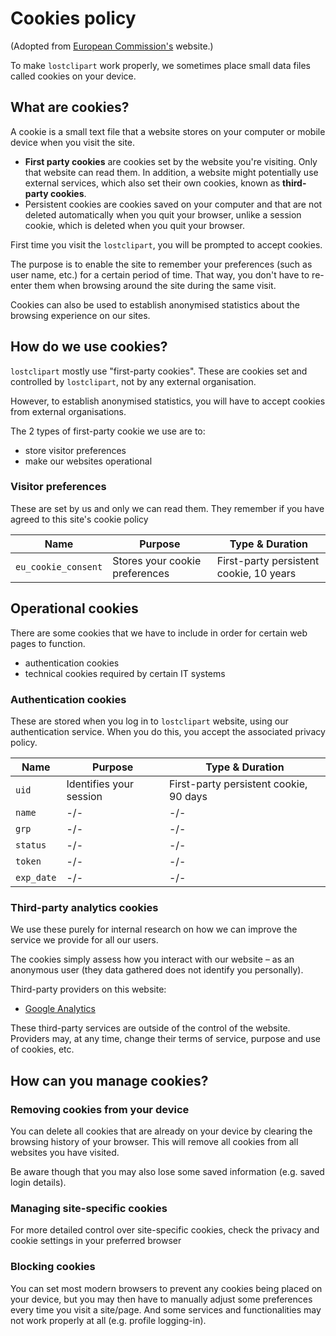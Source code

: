 # Cookies policy

(Adopted from [European
Commission's](https://ec.europa.eu/info/cookies_en) website.)

To make <code>lostclipart</code> work properly, we sometimes place
small data files called cookies on your device.

## What are cookies?

A cookie is a small text file that a website stores on your computer
or mobile device when you visit the site.

* **First party cookies** are cookies set by the website you're
  visiting. Only that website can read them. In addition, a website
  might potentially use external services, which also set their own
  cookies, known as **third-party cookies**.
* Persistent cookies are cookies saved on your computer and that are
  not deleted automatically when you quit your browser, unlike a
  session cookie, which is deleted when you quit your browser.

First time you visit the <code>lostclipart</code>, you will be
prompted to accept cookies.

The purpose is to enable the site to remember your preferences (such
as user name, etc.) for a certain period of time. That way, you don't
have to re-enter them when browsing around the site during the same
visit.

Cookies can also be used to establish anonymised statistics about the
browsing experience on our sites.

## How do we use cookies?

<code>lostclipart</code> mostly use "first-party cookies". These
are cookies set and controlled by <code>lostclipart</code>, not by
any external organisation.

However, to establish anonymised statistics, you will have to accept
cookies from external organisations.

The 2 types of first-party cookie we use are to:

* store visitor preferences
* make our websites operational

### Visitor preferences

These are set by us and only we can read them. They remember if you
have agreed to this site's cookie policy

| Name                | Purpose                        | Type & Duration  |
| ------------------- | ------------------------------ | ---------------- |
| `eu_cookie_consent` | Stores your cookie preferences | First-party persistent cookie, 10 years |


## Operational cookies

There are some cookies that we have to include in order for certain
web pages to function.

* authentication cookies
* technical cookies required by certain IT systems

### Authentication cookies

These are stored when you log in to <code>lostclipart</code> website, using our
authentication service. When you do this, you accept the associated
privacy policy.

| Name       | Purpose                 | Type & Duration                       |
| ---------- | ----------------------- | --------------------------------------|
| `uid`      | Identifies your session | First-party persistent cookie, 90 days|
| `name`     | -/-                     | -/-                                   |
| `grp`      | -/-                     | -/-                                   |
| `status`   | -/-                     | -/-                                   |
| `token`    | -/-                     | -/-                                   |
| `exp_date` | -/-                     | -/-                                   |

### Third-party analytics cookies

We use these purely for internal research on how we can improve the
service we provide for all our users.

The cookies simply assess how you interact with our website – as an
anonymous user (they data gathered does not identify you personally).

Third-party providers on this website:

* [Google Analytics](https://analytics.google.com/analytics/web/)

These third-party services are outside of the control of the
website. Providers may, at any time, change their terms of service,
purpose and use of cookies, etc.

## How can you manage cookies?

### Removing cookies from your device

You can delete all cookies that are already on your device by clearing
the browsing history of your browser. This will remove all cookies
from all websites you have visited.

Be aware though that you may also lose some saved information
(e.g. saved login details).

### Managing site-specific cookies

For more detailed control over site-specific cookies, check the
privacy and cookie settings in your preferred browser

### Blocking cookies

You can set most modern browsers to prevent any cookies being placed
on your device, but you may then have to manually adjust some
preferences every time you visit a site/page. And some services and
functionalities may not work properly at all (e.g. profile
logging-in).
